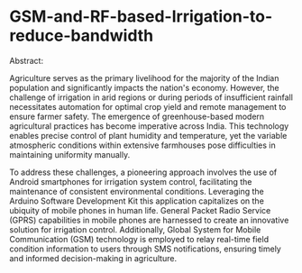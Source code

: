 # GSM-and-RF-based-Irrigation-to-reduce-bandwidth
Abstract:

Agriculture serves as the primary livelihood for the majority of the Indian population and significantly 
impacts the nation's economy. However, the challenge of irrigation in arid regions or during periods of 
insufficient rainfall necessitates automation for optimal crop yield and remote management to ensure farmer safety.
The emergence of greenhouse-based modern agricultural practices has become imperative across India. This technology 
enables precise control of plant humidity and temperature, yet the variable atmospheric conditions within extensive
farmhouses pose difficulties in maintaining uniformity manually.

To address these challenges, a pioneering approach involves the use of Android
smartphones for irrigation system control, facilitating the maintenance of consistent
environmental conditions. Leveraging the Arduino Software Development Kit this application
capitalizes on the ubiquity of mobile phones in human life. General Packet Radio Service (GPRS)
capabilities in mobile phones are harnessed to create an innovative solution for irrigation control. Additionally, 
Global System for Mobile Communication (GSM) technology is employed to relay real-time field condition information to users
through SMS notifications, ensuring timely and informed decision-making in agriculture.
